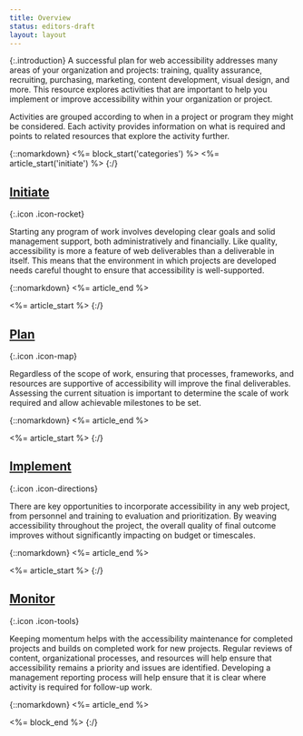 ```yaml
---
title: Overview
status: editors-draft
layout: layout
---
```


{:.introduction}
A successful plan for web accessibility addresses many areas of your organization and projects: training, quality assurance, recruiting, purchasing, marketing, content development, visual design, and more. This resource explores activities that are important to help you implement or improve accessibility within your organization or project.

Activities are grouped according to when in a project or program they might be considered. Each activity provides information on what is required and points to related resources that explore the activity further.

{::nomarkdown}
<%= block_start('categories') %>
<%= article_start('initiate') %>
{:/}

## [Initiate](initiate/)
{:.icon .icon-rocket}

Starting any program of work involves developing clear goals and solid management support, both administratively and financially. Like quality, accessibility is more a feature of web deliverables than a deliverable in itself. This means that the environment in which projects are developed needs careful thought to ensure that accessibility is well-supported.

{::nomarkdown}
<%= article_end %>

<%= article_start %>
{:/}

## [Plan](plan/)
{:.icon .icon-map}

Regardless of the scope of work, ensuring that processes, frameworks, and resources are supportive of accessibility will improve the final deliverables. Assessing the current situation is important to determine the scale of work required and allow achievable milestones to be set.

{::nomarkdown}
<%= article_end %>

<%= article_start %>
{:/}

## [Implement](implement/)
{:.icon .icon-directions}

There are key opportunities to incorporate accessibility in any web project, from personnel and training to evaluation and prioritization. By weaving accessibility throughout the project, the overall quality of final outcome improves without significantly impacting on budget or timescales.

{::nomarkdown}
<%= article_end %>

<%= article_start %>
{:/}

## [Monitor](monitor)
{:.icon .icon-tools}

Keeping momentum helps with the accessibility maintenance for completed projects and builds on completed work for new projects. Regular reviews of content, organizational processes, and resources will help ensure that accessibility remains a priority and issues are identified. Developing a management reporting process will help ensure that it is clear where activity is required for follow-up work.

{::nomarkdown}
<%= article_end %>

<%= block_end %>
{:/}
